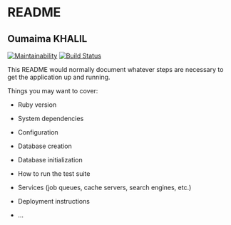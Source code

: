 # README
## Oumaima KHALIL
[![Maintainability](https://api.codeclimate.com/v1/badges/2a91d49b258ad14a7bd5/maintainability)](https://codeclimate.com/github/Oumaimakhalil/Backend/maintainability)
[![Build Status](https://travis-ci.org/Oumaimakhalil/Backend.svg?branch=master)](https://travis-ci.org/Oumaimakhalil/Backend)


This README would normally document whatever steps are necessary to get the
application up and running.

Things you may want to cover:

* Ruby version

* System dependencies

* Configuration

* Database creation

* Database initialization

* How to run the test suite

* Services (job queues, cache servers, search engines, etc.)

* Deployment instructions

* ...
